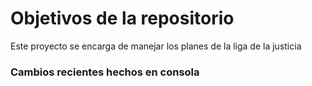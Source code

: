 # Objetivos de la repositorio

Este proyecto se encarga de manejar los planes de la liga de la justicia


### Cambios recientes hechos en consola
